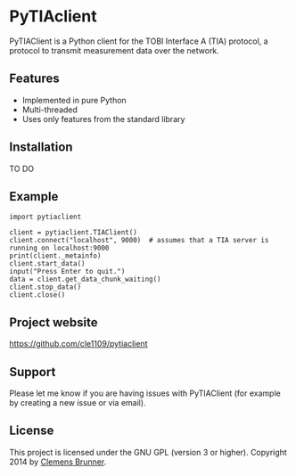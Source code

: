 PyTIAclient
===========

PyTIAClient is a Python client for the TOBI Interface A (TIA) protocol, a protocol to transmit measurement data over the network.

Features
--------

- Implemented in pure Python
- Multi-threaded
- Uses only features from the standard library

Installation
------------

TO DO

Example
-------

    import pytiaclient

    client = pytiaclient.TIAClient()
    client.connect("localhost", 9000)  # assumes that a TIA server is running on localhost:9000
    print(client._metainfo)
    client.start_data()
    input("Press Enter to quit.")
    data = client.get_data_chunk_waiting()
    client.stop_data()
    client.close()

Project website
---------------

https://github.com/cle1109/pytiaclient

Support
-------

Please let me know if you are having issues with PyTIAClient (for example by creating a new issue or via email).

License
-------

This project is licensed under the GNU GPL (version 3 or higher). Copyright 2014 by [Clemens Brunner](mailto:clemens.brunner@tugraz.at).